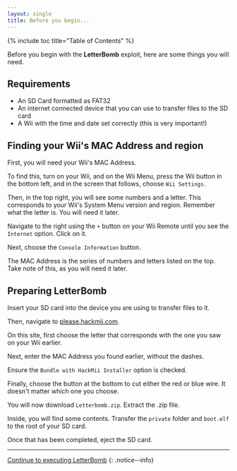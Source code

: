 ```yaml
---
layout: single
title: Before you begin...
---
```


{% include toc title="Table of Contents" %}

Before you begin with the **LetterBomb** exploit, here are some things you will need.

## Requirements

- An SD Card formatted as FAT32
- An internet connected device that you can use to transfer files to the SD card
- A Wii with the time and date set correctly (this is very important!)

## Finding your Wii's MAC Address and region

First, you will need your Wii's MAC Address.

To find this, turn on your Wii, and on the Wii Menu, press the Wii button in the bottom left, and in the screen that follows, choose ``Wii Settings``.

Then, in the top right, you will see some numbers and a letter. This corresponds to your Wii's System Menu version and region. Remember what the letter is. You will need it later.

Navigate to the right using the ``+`` button on your Wii Remote until you see the ``Internet`` option. Click on it.

Next, choose the ``Console Information`` button.

The MAC Address is the series of numbers and letters listed on the top. Take note of this, as you will need it later.

## Preparing LetterBomb

Insert your SD card into the device you are using to transfer files to it.

Then, navigate to [please.hackmii.com](https://please.hackmii.com).

On this site, first choose the letter that corresponds with the one you saw on your Wii earlier.

Next, enter the MAC Address you found earlier, without the dashes.

Ensure the ``Bundle with HackMii Installer`` option is checked.

Finally, choose the button at the bottom to cut either the red or blue wire. It doesn't matter which one you choose.

You will now download ``Letterbomb.zip``. Extract the .zip file.

Inside, you will find some contents. Transfer the ``private`` folder and ``boot.elf`` to the root of your SD card.

Once that has been completed, eject the SD card.

---

[Continue to executing LetterBomb](/letterbombprocedure)
{: .notice--info}
